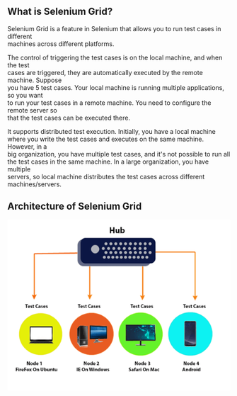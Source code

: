 ## What is Selenium Grid?
Selenium Grid is a feature in Selenium that allows you to run test cases in different   
machines across different platforms.

The control of triggering the test cases is on the local machine, and when the test   
cases are triggered, they are automatically executed by the remote machine. Suppose   
you have 5 test cases. Your local machine is running multiple applications, so you want   
to run your test cases in a remote machine. You need to configure the remote server so   
that the test cases can be executed there.

It supports distributed test execution. Initially, you have a local machine   
where you write the test cases and executes on the same machine. However, in a   
big organization, you have multiple test cases, and it's not possible to run all   
the test cases in the same machine. In a large organization, you have multiple   
servers, so local machine distributes the test cases across different machines/servers.

## Architecture of Selenium Grid
![Selenium Grid architecture](image-7.png)